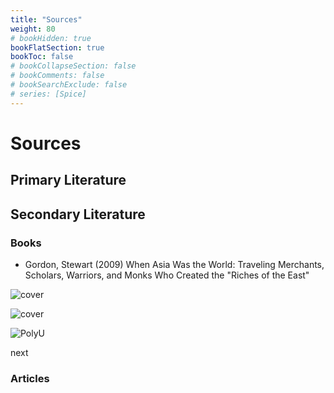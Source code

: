 ```yaml
---
title: "Sources"
weight: 80
# bookHidden: true
bookFlatSection: true
bookToc: false
# bookCollapseSection: false
# bookComments: false
# bookSearchExclude: false
# series: [Spice]
---
```


# Sources

## Primary Literature

## Secondary Literature

### Books

* Gordon, Stewart (2009) When Asia Was the World: Traveling Merchants, Scholars, Warriors, and Monks Who Created the "Riches of the East"

![cover](/images/books/stewart.jpg)

![cover](/images/stewart.jpg)

![PolyU](/images/univ-transparent.png)

next

### Articles